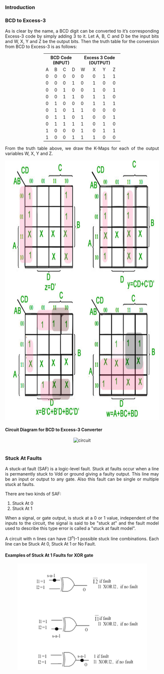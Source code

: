 ### Introduction

### BCD to Excess-3
<p style="text-align: justify;">As is clear by the name, a BCD digit can be converted to it’s corresponding Excess-3 code by simply adding 3 to it. Let A, B, C and D be the input bits and W, X, Y and Z be the output bits. Then the truth table for the conversion from BCD to Excess-3 is as follows:</p>

<center>
<table style="width:50%">
<tr>
  <th colspan="4">BCD Code (INPUT)</th>
  <th colspan="4">Excess 3 Code (OUTPUT)</th>
</tr>
<tr>
  <td> A </td><td> B </td><td> C </td><td> D </td><td> W </td><td> X </td><td> Y </td><td> Z </td>
</tr>
<tr>
  <td>0</td><td>0</td><td>0</td><td>0</td><td>0</td><td>0</td><td>1</td><td>1</td>
</tr>
<tr>
  <td>0</td><td>0</td><td>0</td><td>1</td><td>0</td><td>1</td><td>0</td><td>0</td>
</tr>
<tr>
  <td>0</td><td>0</td><td>1</td><td>0</td><td>0</td><td>1</td><td>0</td><td>1</td>
</tr>
<tr>
  <td>0</td><td>0</td><td>1</td><td>1</td><td>0</td><td>1</td><td>1</td><td>0</td>
</tr>
<tr>
  <td>0</td><td>1</td><td>0</td><td>0</td><td>0</td><td>1</td><td>1</td><td>1</td>
</tr>
<tr>
  <td>0</td><td>1</td><td>0</td><td>1</td><td>1</td><td>0</td><td>0</td><td>0</td>
</tr>
<tr>
  <td>0</td><td>1</td><td>1</td><td>0</td><td>1</td><td>0</td><td>0</td><td>1</td>
</tr>
<tr>
  <td>0</td><td>1</td><td>1</td><td>1</td><td>1</td><td>0</td><td>1</td><td>0</td>
</tr>
<tr>
  <td>1</td><td>0</td><td>0</td><td>0</td><td>1</td><td>0</td><td>1</td><td>1</td>
</tr>
<tr>
  <td>1</td><td>0</td><td>0</td><td>1</td><td>1</td><td>1</td><td>0</td><td>0</td>
</tr>
</table>
</center>

<p style="text-align: justify;">From the truth table above, we draw the K-Maps for each of the output variables W, X, Y and Z.</p>

<center><img src="images/35777.png" width="725" height="850"></center>

#### Circuit Diagram for BCD to Excess-3 Converter 

<center>
<img src="https://static.javatpoint.com/tutorial/digital-electronics/images/bcd-to-excess-3-conversion2.png" alt="circuit" />
</center>
<br>


### Stuck At Faults 
<p style="text-align: justify;">A stuck-at fault (SAF) is a logic-level fault. Stuck at faults occur when a line is permanently stuck to Vdd or ground giving a faulty output. This line may be an input or output to any gate. Also this fault can be single or multiple stuck at faults. </p>
There are two kinds of SAF:<br>
<ol>
    <li>Stuck At 0</li>
    <li>Stuck At 1</li>
</ol>

<p style="text-align: justify;">When a signal, or gate output, is stuck at a 0 or 1 value, independent of the inputs to the circuit, the signal is said to be "stuck at" and the fault model used to describe this type error is called a "stuck at fault model".</p>

<p style="text-align: justify;">A circuit with n lines can have (3<sup>n</sup>)-1 possible stuck line combinations. Each line can be Stuck At 0, Stuck At 1 or No Fault.</p>

#### Examples of Stuck At 1 Faults for XOR gate 
<center><img src="images/stuck.png" width="425" height="350"></center>

